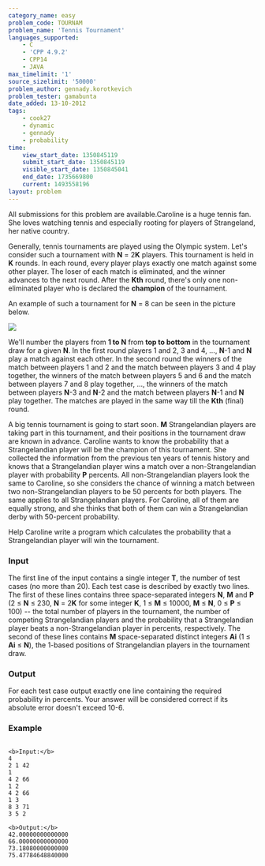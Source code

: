 ```yaml
---
category_name: easy
problem_code: TOURNAM
problem_name: 'Tennis Tournament'
languages_supported:
    - C
    - 'CPP 4.9.2'
    - CPP14
    - JAVA
max_timelimit: '1'
source_sizelimit: '50000'
problem_author: gennady.korotkevich
problem_tester: gamabunta
date_added: 13-10-2012
tags:
    - cook27
    - dynamic
    - gennady
    - probability
time:
    view_start_date: 1350845119
    submit_start_date: 1350845119
    visible_start_date: 1350845041
    end_date: 1735669800
    current: 1493558196
layout: problem
---
```

All submissions for this problem are available.Caroline is a huge tennis fan. She loves watching tennis and especially rooting for players of Strangeland, her native country.

Generally, tennis tournaments are played using the Olympic system. Let's consider such a tournament with **N** = 2**K** players. This tournament is held in **K** rounds. In each round, every player plays exactly one match against some other player. The loser of each match is eliminated, and the winner advances to the next round. After the **Kth** round, there's only one non-eliminated player who is declared the **champion** of the tournament.

An example of such a tournament for **N** = 8 can be seen in the picture below.

![](http://www.codechef.com/download/unt.png)

We'll number the players from **1 to N** from **top to bottom** in the tournament draw for a given **N**. In the first round players 1 and 2, 3 and 4, ..., **N**-1 and **N** play a match against each other. In the second round the winners of the match between players 1 and 2 and the match between players 3 and 4 play together, the winners of the match between players 5 and 6 and the match between players 7 and 8 play together, ..., the winners of the match between players **N**-3 and **N**-2 and the match between players **N**-1 and **N** play together. The matches are played in the same way till the **Kth** (final) round.

A big tennis tournament is going to start soon. **M** Strangelandian players are taking part in this tournament, and their positions in the tournament draw are known in advance. Caroline wants to know the probability that a Strangelandian player will be the champion of this tournament. She collected the information from the previous ten years of tennis history and knows that a Strangelandian player wins a match over a non-Strangelandian player with probability **P** percents. All non-Strangelandian players look the same to Caroline, so she considers the chance of winning a match between two non-Strangelandian players to be 50 percents for both players. The same applies to all Strangelandian players. For Caroline, all of them are equally strong, and she thinks that both of them can win a Strangelandian derby with 50-percent probability.

Help Caroline write a program which calculates the probability that a Strangelandian player will win the tournament.

### Input

The first line of the input contains a single integer **T**, the number of test cases (no more than 20). Each test case is described by exactly two lines. The first of these lines contains three space-separated integers **N**, **M** and **P** (2 ≤ **N** ≤ 230, **N** = 2**K** for some integer **K**, 1 ≤ **M** ≤ 10000, **M** ≤ **N**, 0 ≤ **P** ≤ 100) -- the total number of players in the tournament, the number of competing Strangelandian players and the probability that a Strangelandian player beats a non-Strangelandian player in percents, respectively. The second of these lines contains **M** space-separated distinct integers **Ai** (1 ≤ **Ai** ≤ **N**), the 1-based positions of Strangelandian players in the tournament draw.

### Output

For each test case output exactly one line containing the required probability in percents. Your answer will be considered correct if its absolute error doesn't exceed 10-6.

### Example

```

<b>Input:</b>
4
2 1 42
1
4 2 66
1 2
4 2 66
1 3
8 3 71
3 5 2

<b>Output:</b>
42.00000000000000
66.00000000000000
73.18080000000000
75.47784648840000

```